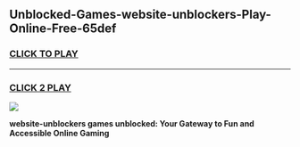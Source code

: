 
## Unblocked-Games-website-unblockers-Play-Online-Free-65def
<h3>
<a href="https://premium76.site?title=website-unblockers&ref=26A">CLICK TO PLAY</a></h3>
<hr>

<h3>
<a href="https://premium76.site?title=website-unblockers&ref=26A">CLICK 2 PLAY</a>
  
</h3>

<a href="https://premium76.site?title=website-unblockers&ref=26A"><img src="https://clearcache.store/games.png"></a>


**website-unblockers games unblocked: Your Gateway to Fun and Accessible Online Gaming**
